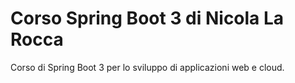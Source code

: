 # Corso Spring Boot 3 di Nicola La Rocca

Corso di Spring Boot 3 per lo sviluppo di applicazioni web e cloud.
